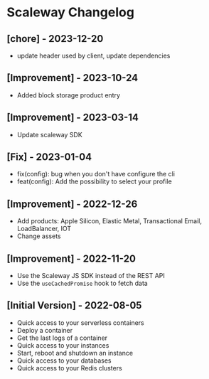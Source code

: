 # Scaleway Changelog

## [chore] - 2023-12-20

- update header used by client, update dependencies

## [Improvement] - 2023-10-24

- Added block storage product entry

## [Improvement] - 2023-03-14

- Update scaleway SDK

## [Fix] - 2023-01-04

- fix(config): bug when you don't have configure the cli
- feat(config): Add the possibility to select your profile

## [Improvement] - 2022-12-26

- Add products: Apple Silicon, Elastic Metal, Transactional Email, LoadBalancer, IOT
- Change assets

## [Improvement] - 2022-11-20

- Use the Scaleway JS SDK instead of the REST API
- Use the `useCachedPromise` hook to fetch data

## [Initial Version] - 2022-08-05

- Quick access to your serverless containers
- Deploy a container
- Get the last logs of a container
- Quick access to your instances
- Start, reboot and shutdown an instance
- Quick access to your databases
- Quick access to your Redis clusters
